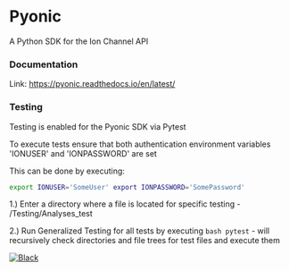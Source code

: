 # Pyonic
A Python SDK for the Ion Channel API 

### Documentation
Link: https://pyonic.readthedocs.io/en/latest/

### Testing

Testing is enabled for the Pyonic SDK via Pytest

To execute tests ensure that both authentication environment variables 'IONUSER' and 'IONPASSWORD' are set 

This can be done by executing:

```bash
export IONUSER='SomeUser' export IONPASSWORD='SomePassword'
```

1.) Enter a directory where a file is located for specific testing - /Testing/Analyses_test

2.) Run Generalized Testing for all tests by executing ```bash pytest``` - will recursively check directories and file trees for test files and execute them


[![Black](https://github.com/ion-channel/Pyonic/actions/workflows/black.yml/badge.svg)](https://github.com/ion-channel/Pyonic/actions/workflows/black.yml)
